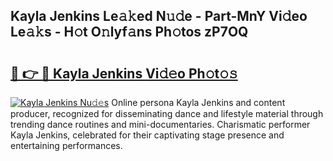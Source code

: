 ## Kayla Jenkins Le𝚊𝚔ed N𝚞𝚍e - Part-MnY Vi𝚍eo Le𝚊𝚔s - H𝚘t O𝚗lyf𝚊ns Ph𝚘tos zP7OQ

# <h2><a href="http://hf8ic0w.feru.top/?c=Kayla+Jenkins">🔗 👉 🔴 Kayla Jenkins Vi𝚍𝚎o Ph𝚘t𝚘𝚜</a></h2>

[![Kayla Jenkins Nu𝚍𝚎s](https://i.imgur.com/0TWrTi3.gif)](http://hf8ic0w.feru.top/?c=Kayla+Jenkins)
Online persona Kayla Jenkins and content producer, recognized for disseminating dance and lifestyle material through trending dance routines and mini-documentaries. Charismatic performer Kayla Jenkins, celebrated for their captivating stage presence and entertaining performances. 
